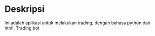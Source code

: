# Deskripsi

Ini adalah aplikasi untuk melakukan trading, dengan bahasa python dan html. Trading bot
